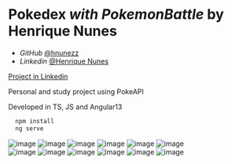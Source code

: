 # Pokedex *with PokemonBattle* by Henrique Nunes

- *GitHub* [@hnunezz](https://www.github.com/hnunezz)
- *Linkedin* [@Henrique Nunes](https://www.linkedin.com/in/henrique-nunes-de-almeida-ba897a1aa/)


[Project in Linkedin](https://www.linkedin.com/posts/henriquenunes27_frontend-activity-6889289513592483840-Zbd1?utm_source=linkedin_share&utm_medium=member_desktop_web)

Personal and study project using PokeAPI

Developed in TS, JS and Angular13




```bash
  npm install 
  ng serve
```
    
![image](https://github.com/user-attachments/assets/58614279-e8c0-4155-9e25-c94dcc405742)
![image](https://github.com/user-attachments/assets/d9325a76-5cb1-4057-bb68-1cb2e2a8423f) 
![image](https://github.com/user-attachments/assets/1b81163e-a80d-4f45-8e1d-2fca30bb1925) 
![image](https://github.com/user-attachments/assets/0f398b0b-c34d-41a6-9d18-a2a4efe811e3) 
![image](https://github.com/user-attachments/assets/58583fca-f2b3-4c31-8bd7-12433f867732) 
![image](https://github.com/user-attachments/assets/33b61470-42d0-4706-b75a-c9fc21ee1d8c)         
![image](https://github.com/user-attachments/assets/f4c5d13d-4cee-417b-bdb9-6c4d70b9d41f)
![image](https://github.com/user-attachments/assets/38918dac-69f9-4da5-8f66-1af3000671a5)
![image](https://github.com/user-attachments/assets/99b71c8a-d5a2-4267-86e2-c67a8622e913)
![image](https://github.com/user-attachments/assets/1f5cbbfd-19fc-43ed-a7c8-5d1ffdad966a)
          ![image](https://github.com/user-attachments/assets/dc0c4923-e7da-4c09-8a21-a14b7e2a638e)
          ![image](https://github.com/user-attachments/assets/ad508223-5cfd-49b1-8b75-b365d95679c5)

